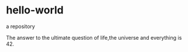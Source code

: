 # hello-world
a repository


The answer to the ultimate question of life,the universe and everything is 42.
